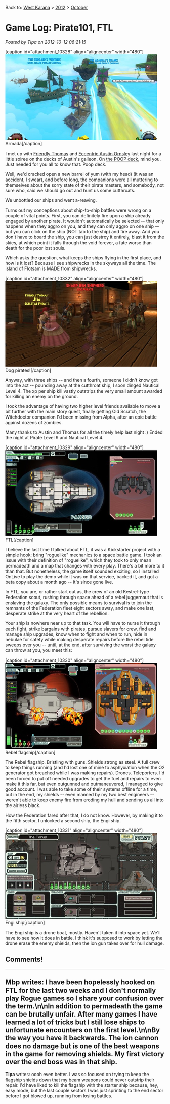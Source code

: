 Back to: [West Karana](/posts/westkarana.md) > [2012](/posts/2012/westkarana.md) > [October](./westkarana.md)
# Game Log: Pirate101, FTL

*Posted by Tipa on 2012-10-12 06:21:15*

[caption id="attachment\_10328" align="aligncenter" width="480"][![](../../../uploads/2012/10/Pirate-2012-10-11-21-04-39-43-480x269.jpg "Armada")](../../../uploads/2012/10/Pirate-2012-10-11-21-04-39-43.jpg) Armada[/caption]

I met up with [Friendly Thomas](http://thefriendlynecromancer.blogspot.com/) and [Eccentric Austin Ornsley](http://throughtheeyesofasorcerer.blogspot.com/) last night for a little soiree on the decks of Austin's galleon. On [the POOP deck](http://en.wikipedia.org/wiki/Poop_deck), mind you. Just needed for you all to know that. Poop deck.

Well, we'd cracked open a new barrel of yum (with my head) (it was an accident, I swear), and before long, the companions were all muttering to themselves about the sorry state of their pirate masters, and somebody, not sure who, said we should go out and hunt us some cutthroats.

We unbottled our ships and went a-reaving. 

Turns out my conceptions about ship-to-ship battles were wrong on a couple of vital points. First, you can definitely fire upon a ship already engaged by another pirate. It wouldn't automatically be selected -- that only happens when they aggro on you, and they can only aggro on one ship -- but you can click on the ship (NOT tab to the ship) and fire away. And you don't have to board the ship, you can just destroy it entirely, blast it from the skies, at which point it falls through the void forever, a fate worse than death for the poor lost souls.

Which asks the question, what keeps the ships flying in the first place, and how is it lost? Because I see shipwrecks in the skyways all the time. The island of Flotsam is MADE from shipwrecks.

[caption id="attachment\_10332" align="aligncenter" width="480"][![](../../../uploads/2012/10/Pirate-2012-10-11-21-25-43-21-480x269.jpg "Dog pirates!")](../../../uploads/2012/10/Pirate-2012-10-11-21-25-43-21.jpg) Dog pirates![/caption]

Anyway, with three ships -- and then a fourth, someone I didn't know got into the act -- pounding away at the cutthroat ship, I soon dinged Nautical Level 4. The xp per ship kill vastly outstrips the very small amount awarded for killing an enemy on the ground.

I took the advantage of having two higher level friends available to move a bit further with the main story quest, finally getting Old Scratch, the Witchdoctor companion I'd been missing from Alpha, after an epic battle against dozens of zombies.

Many thanks to Austin and Thomas for all the timely help last night :) Ended the night at Pirate Level 9 and Nautical Level 4.

[caption id="attachment\_10329" align="aligncenter" width="480"][![](../../../uploads/2012/10/FTLGame-2012-10-11-23-05-38-48-480x270.jpg "FTL")](../../../uploads/2012/10/FTLGame-2012-10-11-23-05-38-48.jpg) FTL[/caption]

I believe the last time I talked about FTL, it was a Kickstarter project with a simple hook: bring "roguelike" mechanics to a space battle game. I took an issue with their definition of "roguelike", which they took to only mean permadeath and a map that changes with every play. There's a bit more to it than that. But nonetheless, the game itself sounded exciting, so I installed OnLive to play the demo while it was on that service, backed it, and got a beta copy about a month ago -- it's since gone live.

In FTL, you are, or rather start out as, the crew of an old Kestrel-type Federation scout, rushing through space ahead of a rebel juggernaut that is enslaving the galaxy. The only possible means to survival is to join the remnants of the Federation fleet eight sectors away, and make one last, desperate strike at the very heart of the rebellion.

Your ship is nowhere near up to that task. You will have to nurse it through each fight, strike bargains with pirates, pursue slavers for crew, find and manage ship upgrades, know when to fight and when to run, hide in nebulae for safety while making desperate repairs before the rebel tide sweeps over you -- until, at the end, after surviving the worst the galaxy can throw at you, you meet this:

[caption id="attachment\_10330" align="aligncenter" width="480"][![](../../../uploads/2012/10/FTLGame-2012-10-12-00-21-25-07-480x270.jpg "Rebel flagship")](../../../uploads/2012/10/FTLGame-2012-10-12-00-21-25-07.jpg) Rebel flagship[/caption]

The Rebel flagship. Bristling with guns. Shields strong as steel. A full crew to keep things running (and I'd lost one of mine to asphyxiation when the O2 generator got breached while I was making repairs). Drones. Teleporters. I'd been forced to put off needed upgrades to get the fuel and repairs to even make it this far, but even outgunned and outmaneuvered, I managed to give good account. I was able to take some of their systems offline for a time, but in the end, my shields -- even manned by my two best engineers -- weren't able to keep enemy fire from eroding my hull and sending us all into the airless black.

How the Federation fared after that, I do not know. However, by making it to the fifth sector, I unlocked a second ship, the Engi ship.

[caption id="attachment\_10331" align="aligncenter" width="480"][![](../../../uploads/2012/10/FTLGame-2012-10-12-00-21-58-95-480x270.jpg "Engi ship")](../../../uploads/2012/10/FTLGame-2012-10-12-00-21-58-95.jpg) Engi ship[/caption]

The Engi ship is a drone boat, mostly. Haven't taken it into space yet. We'll have to see how it does in battle. I think it's supposed to work by letting the drone erase the enemy shields, then the ion gun takes over for hull damage.

## Comments!
---
**Mbp** writes: I have been hopelessly hooked on FTL for the last two weeks and I don't normally play Rogue games so I share your confusion over the term.\n\nIn addition to permadeath the game can be brutally unfair. After many games I have learned a lot of tricks but I still lose ships to unfortunate encounters on the first level.\n\nBy the way you have it backwards. The ion cannon does no damage but is one of the best weapons in the game for removing shields. My first victory over the end boss was in that ship.
---
**Tipa** writes: oooh even better. I was so focused on trying to keep the flagship shields down that my beam weapons could never outstrip their repair. I'd have liked to kill the flagship with the starter ship because, hey, easy mode, but the last couple sectors I was just sprinting to the end sector before I got blowed up, running from losing battles.
